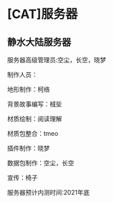 # [CAT]服务器

## 静水大陆服务器 ##

服务器高级管理员:空尘，长空，晓梦

制作人员：


地形制作：柯络

背景故事编写：棫坒

材质绘制：阅读理解

材质包整合：tmeo

插件制作：晓梦

数据包制作：空尘，长空

宣传：椅子


服务器预计内测时间:2021年底

